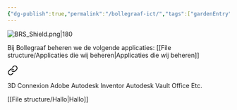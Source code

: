 ```yaml
---
{"dg-publish":true,"permalink":"/bollegraaf-ict/","tags":["gardenEntry"],"noteIcon":"","created":"2025-03-14T14:40:51.300+01:00","updated":"2025-03-17T10:21:57.491+01:00"}
---
```


![BRS_Shield.png|180](/img/user/_attatchments/BRS_Shield.png)



Bij Bollegraaf beheren we de volgende applicaties: [[File structure/Applicaties die wij beheren\|Applicaties die wij beheren]]


<div class="transclusion internal-embed is-loaded"><a class="markdown-embed-link" href="/file-structure/applicaties-die-wij-beheren/" aria-label="Open link"><svg xmlns="http://www.w3.org/2000/svg" width="24" height="24" viewBox="0 0 24 24" fill="none" stroke="currentColor" stroke-width="2" stroke-linecap="round" stroke-linejoin="round" class="svg-icon lucide-link"><path d="M10 13a5 5 0 0 0 7.54.54l3-3a5 5 0 0 0-7.07-7.07l-1.72 1.71"></path><path d="M14 11a5 5 0 0 0-7.54-.54l-3 3a5 5 0 0 0 7.07 7.07l1.71-1.71"></path></svg></a><div class="markdown-embed">









3D Connexion
Adobe
Autodesk Inventor
Autodesk Vault Office
Etc.



</div></div>



[[File structure/Hallo\|Hallo]]